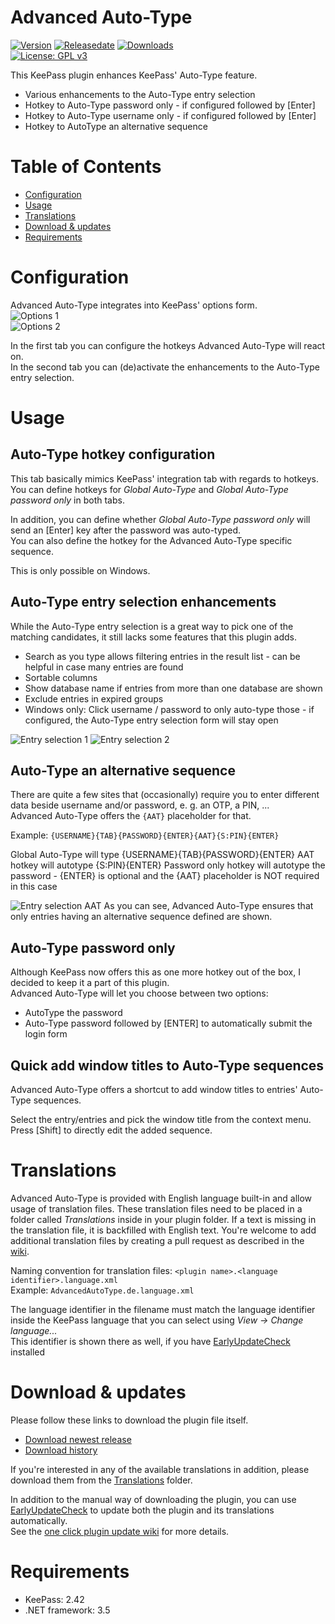 # Advanced Auto-Type
[![Version](https://img.shields.io/github/release/rookiestyle/advancedautotype)](https://github.com/rookiestyle/advancedautotype/releases/latest)
[![Releasedate](https://img.shields.io/github/release-date/rookiestyle/advancedautotype)](https://github.com/rookiestyle/advancedautotype/releases/latest)
[![Downloads](https://img.shields.io/github/downloads/rookiestyle/advancedautotype/total?color=%2300cc00)](https://github.com/rookiestyle/advancedautotype/releases/latest/download/AdvancedAutoType.plgx)\
[![License: GPL v3](https://img.shields.io/github/license/rookiestyle/advancedautotype)](https://www.gnu.org/licenses/gpl-3.0)

This KeePass plugin enhances KeePass' Auto-Type feature.

- Various enhancements to the Auto-Type entry selection
- Hotkey to Auto-Type password only - if configured followed by [Enter]
- Hotkey to Auto-Type username only - if configured followed by [Enter]
- Hotkey to AutoType an alternative sequence

# Table of Contents
- [Configuration](#configuration)
- [Usage](#usage)
- [Translations](#translations)
- [Download & updates](#download--updates)
- [Requirements](#requirements)

# Configuration
Advanced Auto-Type integrates into KeePass' options form.\
<img src="images/AlternateAutoType%20-%20Options.png" alt="Options 1" />  
<img src="images/AlternateAutoType%20-%20Options%202.png" alt="Options 2" />

In the first tab  you can configure the hotkeys Advanced Auto-Type will react on.  
In the second tab you can (de)activate the enhancements to the Auto-Type entry selection.
# Usage
## Auto-Type hotkey configuration  
This tab basically mimics KeePass' integration tab with regards to hotkeys.  
You can define hotkeys for *Global Auto-Type* and *Global Auto-Type password only* in both tabs.

In addition, you can define whether *Global Auto-Type password only* will send an [Enter] key after the password was auto-typed.  
You can also define the hotkey for the Advanced Auto-Type specific sequence.

This is only possible on Windows.
## Auto-Type entry selection enhancements
While the Auto-Type entry selection is a great way to pick one of the matching candidates, it still lacks some features that this plugin adds.

- Search as you type allows filtering entries in the result list - can be helpful in case many entries are found
- Sortable columns
- Show database name if entries from more than one database are shown
- Exclude entries in expired groups
- Windows only: Click username / password to only auto-type those - if configured, the Auto-Type entry selection form will stay open

<img src="images/AlternateAutoType%20-%20Selection%201.png" alt="Entry selection 1" />  
<img src="images/AlternateAutoType%20-%20Selection%202.png" alt="Entry selection 2" />

## Auto-Type an alternative sequence
There are quite a few sites that (occasionally) require you to enter different data beside username and/or password, e. g. an OTP, a PIN, ... \
Advanced Auto-Type offers the `{AAT}` placeholder for that.

Example: `{USERNAME}{TAB}{PASSWORD}{ENTER}{AAT}{S:PIN}{ENTER}`

Global Auto-Type will type {USERNAME}{TAB}{PASSWORD}{ENTER}
AAT hotkey will autotype {S:PIN}{ENTER}
Password only hotkey will autotype the password - {ENTER} is optional and the {AAT} placeholder is NOT required in this case

<img src="images/AlternateAutoType%20-%20AAT.png" alt="Entry selection AAT" />
As you can see, Advanced Auto-Type ensures that only entries having an alternative sequence defined are shown.

## Auto-Type password only
Although KeePass now offers this as one more hotkey out of the box, I decided to keep it a part of this plugin.\
Advanced Auto-Type will let you choose between two options:  
- AutoType the password
- Auto-Type password followed by [ENTER] to automatically submit the login form

## Quick add window titles to Auto-Type sequences  
Advanced Auto-Type offers a shortcut to add window titles to entries' Auto-Type sequences.

Select the entry/entries and pick the window title from the context menu.  
Press [Shift] to directly edit the added sequence.


# Translations
Advanced Auto-Type is provided with English language built-in and allow usage of translation files.
These translation files need to be placed in a folder called *Translations* inside in your plugin folder.
If a text is missing in the translation file, it is backfilled with English text.
You're welcome to add additional translation files by creating a pull request as described in the [wiki](https://github.com/Rookiestyle/AdvancedAutoType/wiki/Create-or-update-translations).

Naming convention for translation files: `<plugin name>.<language identifier>.language.xml`\
Example: `AdvancedAutoType.de.language.xml`
  
The language identifier in the filename must match the language identifier inside the KeePass language that you can select using *View -> Change language...*\
This identifier is shown there as well, if you have [EarlyUpdateCheck](https://github.com/rookiestyle/earlyupdatecheck) installed

# Download & updates
Please follow these links to download the plugin file itself.
- [Download newest release](https://github.com/rookiestyle/advancedautotype/releases/latest/download/AdvancedAutoType.plgx)
- [Download history](https://github.com/rookiestyle/advancedautotype/releases)

If you're interested in any of the available translations in addition, please download them from the [Translations](Translations) folder.

In addition to the manual way of downloading the plugin, you can use [EarlyUpdateCheck](https://github.com/rookiestyle/earlyupdatecheck/) to update both the plugin and its translations automatically.  
See the [one click plugin update wiki](https://github.com/Rookiestyle/EarlyUpdateCheck/wiki/One-click-plugin-update) for more details.
# Requirements
* KeePass: 2.42
* .NET framework: 3.5

